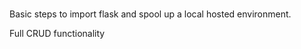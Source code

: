 ###

Basic steps to import flask and spool up a local hosted environment. 

Full CRUD functionality

###